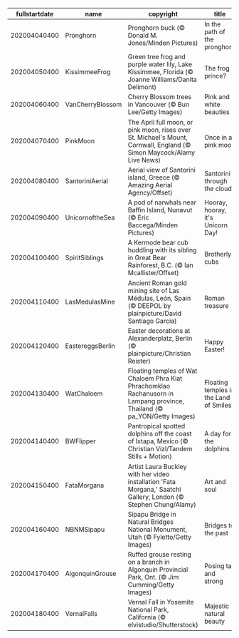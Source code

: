 |fullstartdate|name|copyright|title|image|
|--|--|--|--|--|
202004040400|Pronghorn|Pronghorn buck (© Donald M. Jones/Minden Pictures)|In the path of the pronghorn|![](/en-CA/2020/04/202004040400Pronghorn.jpg)|
202004050400|KissimmeeFrog|Green tree frog and purple water lily, Lake Kissimmee, Florida (© Joanne Williams/Danita Delimont)|The frog prince?|![](/en-CA/2020/04/202004050400KissimmeeFrog.jpg)|
202004060400|VanCherryBlossom|Cherry Blossom trees in Vancouver (© Bun Lee/Getty Images)|Pink and white beauties|![](/en-CA/2020/04/202004060400VanCherryBlossom.jpg)|
202004070400|PinkMoon|The April full moon, or pink moon, rises over St. Michael's Mount, Cornwall, England (© Simon Maycock/Alamy Live News)|Once in a pink moon|![](/en-CA/2020/04/202004070400PinkMoon.jpg)|
202004080400|SantoriniAerial|Aerial view of Santorini island, Greece (© Amazing Aerial Agency/Offset)|Santorini through the clouds|![](/en-CA/2020/04/202004080400SantoriniAerial.jpg)|
202004090400|UnicornoftheSea|A pod of narwhals near Baffin Island, Nunavut (© Eric Baccega/Minden Pictures)|Hooray, hooray, it's Unicorn Day!|![](/en-CA/2020/04/202004090400UnicornoftheSea.jpg)|
202004100400|SpiritSiblings|A Kermode bear cub huddling with its sibling in Great Bear Rainforest, B.C. (© Ian Mcallister/Offset)|Brotherly cubs|![](/en-CA/2020/04/202004100400SpiritSiblings.jpg)|
202004110400|LasMedulasMine|Ancient Roman gold mining site of Las Médulas, León, Spain (© DEEPOL by plainpicture/David Santiago Garcia)|Roman treasure|![](/en-CA/2020/04/202004110400LasMedulasMine.jpg)|
202004120400|EastereggsBerlin|Easter decorations at Alexanderplatz, Berlin (© plainpicture/Christian Reister)|Happy Easter!|![](/en-CA/2020/04/202004120400EastereggsBerlin.jpg)|
202004130400|WatChaloem|Floating temples of Wat Chaloem Phra Kiat Phrachomklao Rachanusorn in Lampang province, Thailand (© pa_YON/Getty Images)|Floating temples in the Land of Smiles|![](/en-CA/2020/04/202004130400WatChaloem.jpg)|
202004140400|BWFlipper|Pantropical spotted dolphins off the coast of Ixtapa, Mexico (© Christian Vizl/Tandem Stills + Motion)|A day for the dolphins|![](/en-CA/2020/04/202004140400BWFlipper.jpg)|
202004150400|FataMorgana|Artist Laura Buckley with her video installation 'Fata Morgana,' Saatchi Gallery, London (© Stephen Chung/Alamy)|Art and soul|![](/en-CA/2020/04/202004150400FataMorgana.jpg)|
202004160400|NBNMSipapu|Sipapu Bridge in Natural Bridges National Monument, Utah (© Fyletto/Getty Images)|Bridges to the past|![](/en-CA/2020/04/202004160400NBNMSipapu.jpg)|
202004170400|AlgonquinGrouse|Ruffed grouse resting on a branch in Algonquin Provincial Park, Ont. (© Jim Cumming/Getty Images)|Posing tall and strong|![](/en-CA/2020/04/202004170400AlgonquinGrouse.jpg)|
202004180400|VernalFalls|Vernal Fall in Yosemite National Park, California (© elvistudio/Shutterstock)|Majestic natural beauty|![](/en-CA/2020/04/202004180400VernalFalls.jpg)|
